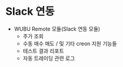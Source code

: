 # Slack 연동

* WUBU Remote 모듈(Slack 연동 모듈)
   * 주가 조회
   * 수동 매수 매도 / 및 기타 creon 지원 기능들
   * 테스트 결과 리포트
   * 자동 트레이딩 관련 로그
